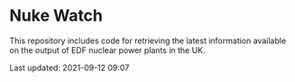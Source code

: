 # Nuke Watch

This repository includes code for retrieving the latest information available on the output of EDF nuclear power plants in the UK.

Last updated: 2021-09-12 09:07